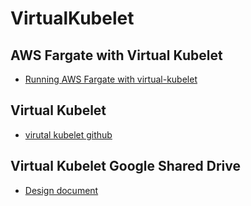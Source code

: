 # VirtualKubelet

## AWS Fargate with Virtual Kubelet
 - [Running AWS Fargate with virtual-kubelet](https://aws.amazon.com/ko/blogs/opensource/aws-fargate-virtual-kubelet/)

## Virtual Kubelet
 - [ virutal kubelet github ](https://github.com/virtual-kubelet/virtual-kubelet)

## Virtual Kubelet Google Shared Drive
 - [Design document](https://drive.google.com/drive/folders/19Ndu11WBCCBDowo9CrrGUHoIfd2L8Ueg)
